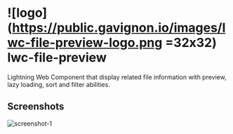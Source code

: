 # ![logo](https://public.gavignon.io/images/lwc-file-preview-logo.png =32x32) lwc-file-preview

Lightning Web Component that display related file information with preview, lazy loading, sort and filter abilities.

## Screenshots

![screenshot-1](https://public.gavignon.io/images/lwc-file-preview.jpg)
